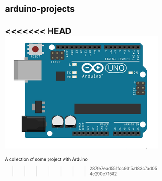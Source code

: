 # arduino-projects

<<<<<<< HEAD
![Screenshot](arduino.jpg)
=======
A collection of some project with Arduino
>>>>>>> 287fe7ead551fcc93f5a183c7ad054e290e71582
